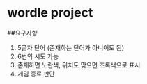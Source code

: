# wordle project

##요구사항

1. 5글자 단어 (존재하는 단어가 아니어도 됨)
2. 6번의 시도 가능
3. 존재하면 노란색, 위치도 맞으면 초록색으로 표시
4. 게임 종료 판단
